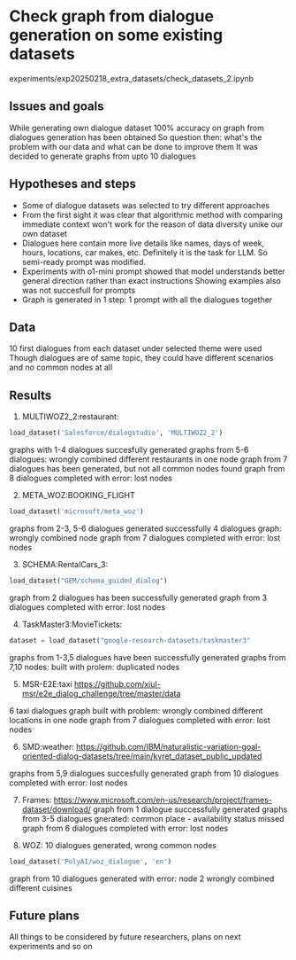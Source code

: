 # Check graph from dialogue generation on some existing datasets
experiments/exp20250218_extra_datasets/check_datasets_2.ipynb

## Issues and goals
While generating own dialogue dataset 100% accuracy on graph from dialogues generation has been obtained
So question then: what's the problem with our data and what can be done to improve them
It was decided to generate graphs from upto 10 dialogues

## Hypotheses and steps
- Some of dialogue datasets was selected to try different approaches
- From the first sight it was clear that algorithmic method with comparing immediate context won't work for the reason
of data diversity unike our own dataset
- Dialogues here contain more live details like names, days of week, hours, locations, car makes, etc.
Definitely it is the task for LLM.
So semi-ready prompt was modified.
- Experiments with o1-mini prompt showed that model understands better general direction rather than exact instructions
Showing examples also was not succesfull for prompts
- Graph is generated in 1 step: 1 prompt with all the dialogues together

## Data
10 first dialogues from each dataset under selected theme were used
Though dialogues are of same topic, they could have different scenarios and no common nodes at all

## Results

1. MULTIWOZ2_2:restaurant:
```python
load_dataset('Salesforce/dialogstudio', 'MULTIWOZ2_2')
```
graphs with 1-4 dialogues succesfully generated 
graphs from 5-6 dialogues: wrongly combined different restaurants in one node
graph from 7 dialogues has been generated, but not all common nodes found
graph from 8 dialogues completed with error: lost nodes

2. META_WOZ:BOOKING_FLIGHT
```python
load_dataset('microsoft/meta_woz')
```
graphs from 2-3, 5-6 dialogues generated successfully
4 dialogues graph: wrongly combined node
graph from 7 dialogues completed with error: lost nodes

3. SCHEMA:RentalCars_3:
```python
load_dataset("GEM/schema_guided_dialog")
```
graph from 2 dialogues has been successfully generated
graph from 3 dialogues completed with error: lost nodes

4. TaskMaster3:MovieTickets:
```python
dataset = load_dataset("google-research-datasets/taskmaster3"
```
graphs from 1-3,5 dialogues have been successfully generated
graphs from 7,10 nodes: built with prolem: duplicated nodes 

5. MSR-E2E:taxi
https://github.com/xiul-msr/e2e_dialog_challenge/tree/master/data

6 taxi dialogues graph built with problem: wrongly combined different locations in one node
graph from 7 dialogues completed with error: lost nodes

6. SMD:weather:
https://github.com/IBM/naturalistic-variation-goal-oriented-dialog-datasets/tree/main/kvret_dataset_public_updated

graphs from 5,9 dialogues succesfully generated
graph from 10 dialogues completed with error: lost nodes

7. Frames:
https://www.microsoft.com/en-us/research/project/frames-dataset/download/
graph from 1 dialogue successfully generated
graphs from 3-5 dialogues gnerated: common place - availability status missed
graph from 6 dialogues completed with error: lost nodes

8. WOZ: 10 dialogues generated, wrong common nodes
```python
load_dataset('PolyAI/woz_dialogue', 'en')
```
graph from 10 dialogues generated with error:
node 2 wrongly combined different cuisines

## Future plans

All things to be considered by future researchers, plans on next experiments and so on